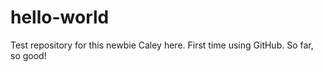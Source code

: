 # hello-world
Test repository for this newbie
Caley here. First time using GitHub. So far, so good!
